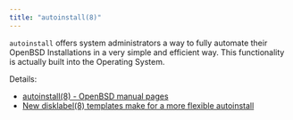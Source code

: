 ```yaml
---
title: "autoinstall(8)"
---
```


`autoinstall` offers system administrators a way to fully automate their
OpenBSD Installations in a very simple and efficient way. This functionality
is actually built into the Operating System.

Details:

* [autoinstall(8) - OpenBSD manual pages](https://man.openbsd.org/autoinstall)
* [New disklabel(8) templates make for a more flexible autoinstall](https://undeadly.org/cgi?action=article&sid=20150505123418)
